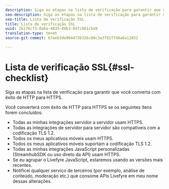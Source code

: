 ```yaml
---
description: Siga as etapas na lista de verificação para garantir que você converta com êxito de HTTP para HTTPS.
seo-description: Siga as etapas na lista de verificação para garantir que você converta com êxito de HTTP para HTTPS.
seo-title: Lista de verificação SSL
title: Lista de verificação SSL
uuid: 2b176c73-8a6a-4835-88b3-047c661cba9
translation-type: tm+mt
source-git-commit: 67aeb3de964473b326c88c3a3f81ff48a6a12652

---
```



# Lista de verificação SSL{#ssl-checklist}

Siga as etapas na lista de verificação para garantir que você converta com êxito de HTTP para HTTPS.

Você converterá com êxito de HTTP para HTTPS se os seguintes itens forem concluídos:

* Todas as minhas integrações servidor a servidor usam HTTPS.
* Todas as integrações de servidor para servidor são compatíveis com a codificação TLS 1.2.
* Todos os meus aplicativos móveis usam HTTPS.
* Todos os meus aplicativos móveis suportam a codificação TLS 1.2.
* Todas as minhas integrações JavaScript personalizadas (StreamhubSDK ou uso direto da API) usam HTTPS.
* Se eu agrupar o Livefyre JavaScript, estaremos usando as versões mais recentes.
* Notificei qualquer serviço de terceiros (por exemplo, análise de conteúdo, moderação etc.) que consome APIs Livefyre em meu nome dessas alterações.

